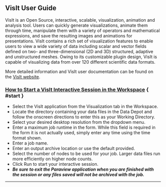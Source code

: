 ## VisIt User Guide


VisIt is an Open Source, interactive, scalable, visualization, animation and analysis tool. Users can quickly generate visualizations, animate them through time, manipulate them with a variety of operators and mathematical expressions, and save the resulting images and animations for presentations. VisIt contains a rich set of visualization features to enable users to view a wide variety of data including scalar and vector fields defined on two- and three-dimensional (2D and 3D) structured, adaptive and unstructured meshes. Owing to its customizable plugin design, VisIt is capable of visualizing data from over 120 different scientific data formats.

More detailed information and VisIt user documentation can be found on the <a href="https://wci.llnl.gov/simulation/computer-codes/visit/" title="VisIt Website" target="_blank">VisIt website</a>.

### [How to Start a VisIt Interactive Session in the Workspace](#start) { #start }

<ul>
	<li>Select the VisIt application from the Visualization tab in the Workspace.</li>
	<li>Locate the directory containing your data files in the Data Depot and follow the onscreen directions to enter this as your Working Directory.</li>
	<li>Select your desired desktop resolution from the dropdown menu.</li>
	<li>Enter a maximum job runtime in the form. While this field is required in the form it is not actually used, simply enter any time using the time format shown.</li>
	<li>Enter a job name.</li>
	<li>Enter an output archive location or use the default provided.</li>
	<li>Select the number of nodes to be used for your job. Larger data files run more efficiently on higher node counts.</li>
	<li>Click Run to start your interactive session.</li>
	<li><strong><em>Be sure to exit the Paraview application when you are finished with the session or any files saved will not be archived with the job.</em></strong></li>
</ul>

 
---

